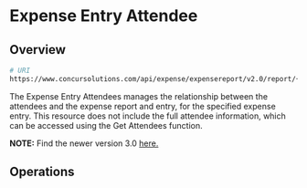 # Expense Entry Attendee

## Overview

```bash
# URI
https://www.concursolutions.com/api/expense/expensereport/v2.0/report/{reportID}/entry/{entryID}/attendees
```

The Expense Entry Attendees manages the relationship between the attendees and the expense report and entry, for the specified expense entry. This resource does not include the full attendee information, which can be accessed using the Get Attendees function.

**NOTE:** Find the newer version 3.0 [here.](/api-reference/expense/expense-report/expense-entry-attendee.html)


## Operations

